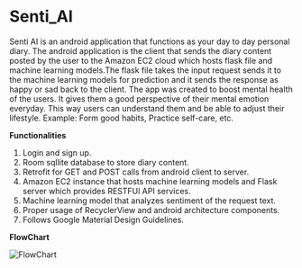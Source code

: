 # Senti_AI
Senti AI is an android application that functions as your day to day personal diary. The android application is the client that sends the diary content posted by the user to the Amazon EC2 cloud which hosts flask file and machine learning models.The flask file takes the input request sends it to the machine learning models for prediction and it sends the response as happy or sad back to the client. The app was created to boost mental health of the users. It gives them a good perspective of their mental emotion everyday. This way users can understand them and be able to adjust their lifestyle. Example: Form good habits, Practice self-care, etc.

**Functionalities**
1. Login and sign up.
2. Room sqllite database to store diary content.
3. Retrofit for GET and POST calls from android client to server.
4. Amazon EC2 instance that hosts machine learning models and Flask server which provides RESTFUl API services.
5. Machine learning model that analyzes sentiment of the request text.
6. Proper usage of RecyclerView and android architecture components.
7. Follows Google Material Design Guidelines.

**FlowChart**

![FlowChart](https://github.com/tamizh3110/Senti_AI/blob/master/flowchartaws.png)
